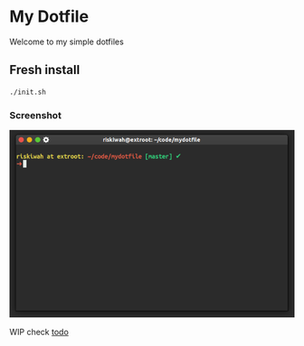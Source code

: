 # My Dotfile
Welcome to my simple dotfiles

## Fresh install

```bash
./init.sh
```

### Screenshot
![ss](./img/ss.png)

WIP check [todo](todo.md)
